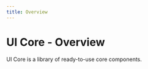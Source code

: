 ```yaml
---
title: Overview
---
```


# UI Core - Overview

<p class="description">UI Core is a library of ready-to-use core components.</p>
